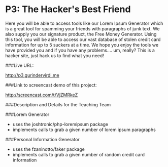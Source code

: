 # P3: The Hacker's Best Friend

Here you will be able to access tools like our Lorem Ipsum Generator which is a great tool for spamming your friends with paragraphs of junk text. We also supply you our signature product, the Free Money Generator. Using this tool, you will be able to access our vast database of stolen credit card information for up to 5 suckers at a time. We hope you enjoy the tools we have provided you and if you have any problems.... um, really? This is a hacker site, just hack us to find what you need! 

###Live URL:

<http://p3.gurindervirdi.me>

###Link to screencast demo of this project:

<http://screencast.com/t/VjZMRkeZ>

###Description and Details for the Teaching Team

###Lorem Generator
 * uses the joshtronic/php-loremipsum package
 * implements calls to grab a given number of lorem ipsum paragraphs

###Personal Information Generator
 * uses the fzaninotto/faker package
 * implements calls to grab a given number of random credit card information

